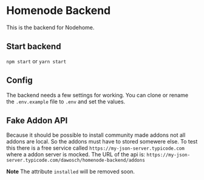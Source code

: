 # Homenode Backend
This is the backend for Nodehome.

## Start backend
`npm start` or `yarn start`

## Config
The backend needs a few settings for working.
You can clone or rename the `.env.example` file to `.env` and set the values.

## Fake Addon API
Because it should be possible to install community made addons not all addons are local. So the addons must have to stored somewere else.
To test this there is a free service called `https://my-json-server.typicode.com` where a addon server is mocked.
The URL of the api is: `https://my-json-server.typicode.com/dawosch/homenode-backend/addons`

**Note**
The attribute `installed` will be removed soon.